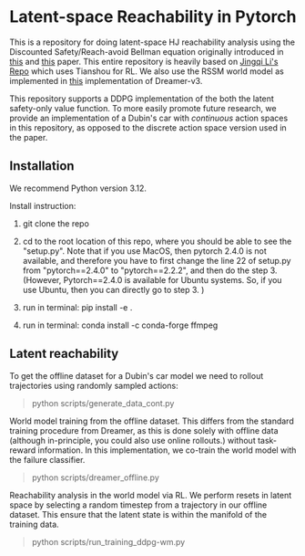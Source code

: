 # Latent-space Reachability in Pytorch

This is a repository for doing latent-space HJ reachability analysis using the Discounted Safety/Reach-avoid Bellman equation originally introduced in [this](https://ieeexplore.ieee.org/abstract/document/8794107) and [this](https://arxiv.org/abs/2112.12288) paper. This entire repository is heavily based on [Jingqi Li's Repo](https://github.com/jamesjingqili/Lipschitz_Continuous_Reachability_Learning) which uses Tianshou for RL. We also use the RSSM world model as implemented in [this](https://github.com/NM512/dreamerv3-torch) implementation of Dreamer-v3. 


This repository supports a DDPG implementation of the both the latent safety-only value function. To more easily promote future research, we provide an implementation of a Dubin's car with <i>continuous</i> action spaces in this repository, as opposed to the discrete action space version used in the paper. 


## Installation

We recommend Python version 3.12. 

Install instruction:

1. git clone the repo

2. cd to the root location of this repo, where you should be able to see the "setup.py". Note that if you use MacOS, then pytorch 2.4.0 is not available, and therefore you have to first change the line 22 of setup.py from "pytorch==2.4.0" to "pytorch==2.2.2", and then do the step 3. (However, Pytorch==2.4.0 is available for Ubuntu systems. So, if you use Ubuntu, then you can directly go to step 3. )

3. run in terminal: pip install -e .

4. run in terminal: conda install -c conda-forge ffmpeg


## Latent reachability


To get the offline dataset for a Dubin's car model we need to rollout trajectories using randomly sampled actions:

> python scripts/generate_data_cont.py


World model training from the offline dataset. This differs from the standard training procedure from Dreamer, as this is done solely with offline data (although in-principle, you could also use online rollouts.) without task-reward information. In this implementation, we co-train the world model with the failure classifier.

> python scripts/dreamer_offline.py


Reachability analysis in the world model via RL. We perform resets in latent space by selecting a random timestep from a trajectory in our offline dataset. This ensure that the latent state is within the manifold of the training data.

> python scripts/run_training_ddpg-wm.py





